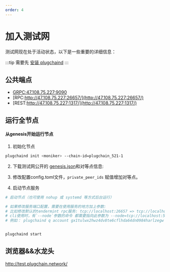 ```yaml
---
order: 4
---
```


# 加入测试网

测试网现在处于活动状态，以下是一些重要的详细信息：

:::tip
需要先 [安装 plugchaind](install.md)
:::
## 公共端点

- [GRPC:47.108.75.227:9090]()
- [RPC:http://47.108.75.227:26657/](http://47.108.75.227:26657/)
- [REST:http://47.108.75.227:1317/](http://47.108.75.227:1317/)



## 运行全节点

#### 从genesis开始运行节点


1. 初始化节点

```bash
plugchaind init <moniker> --chain-id=plugchain_521-1
```

2. 下载测试网公开的 [genesis.json](https://github.com/oracleNetworkProtocol/testnet)和对等点信息:

3. 修改配置config.toml文件，`private_peer_ids` 赋值增加对等点。

4. 启动节点服务
```bash
# 启动节点（也可使用 nohup 或 systemd 等方式后台运行）

# 如果修改服务端口配置，需要在使用服务的地方加上参数:
# 比如修改默认的tendermint rpc服务: tcp://localhost:26657 => tcp://localhost:5000 
# cli使用时，有`--node`参数的命令 都需要指向此参数为 --node=tcp://localhost:5000
# 例如： plugchaind q account gx1tulwx2hwz4dv8te6cflhda64dn0984harlzegw --node tcp://localhost:5000


plugchaind start
```

## 浏览器&&水龙头

<http://test.plugchain.network/>



